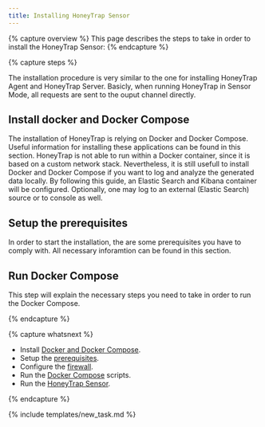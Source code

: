 ```yaml
---
title: Installing HoneyTrap Sensor
---
```


{% capture overview %}
This page describes the steps to take in order to install the HoneyTrap Sensor:
{% endcapture %}


{% capture steps %}

The installation procedure is very similar to the one for installing HoneyTrap Agent and HoneyTrap Server. 
Basicly, when running HoneyTrap in Sensor Mode, all requests are sent to the ouput channel directly.


## Install docker and Docker Compose

The installation of HoneyTrap is relying on Docker and Docker Compose. Useful information for installing these applications can be found in this section.
HoneyTrap is not able to run within a Docker container, since it is based on a custom network stack. Nevertheless, it is still usefull to install Docker and Docker Compose if you want to log and analyze the generated data locally.
By following this guide, an Elastic Search and Kibana container will be configured. Optionally, one may log to an external (Elastic Search) source or to console as well.

## Setup the prerequisites

In order to start the installation, the are some prerequisites you have to comply with. All necessary inforamtion can be found in this section.

## Run Docker Compose

This step will explain the necessary steps you need to take in order to run the Docker Compose.

{% endcapture %}


{% capture whatsnext %}

* Install [Docker and Docker Compose](/docs/setup/sensor/install-docker/).
* Setup the [prerequisites](/docs/setup/sensor/setup-prerequisites/).
* Configure the [firewall](/docs/setup/sensor/config-firewall/).
* Run the [Docker Compose](/docs/setup/sensor/setup-honeytrap-sensor/) scripts.
* Run the [HoneyTrap Sensor](/docs/setup/sensor/run-sensor/).

{% endcapture %}

{% include templates/new_task.md %}
